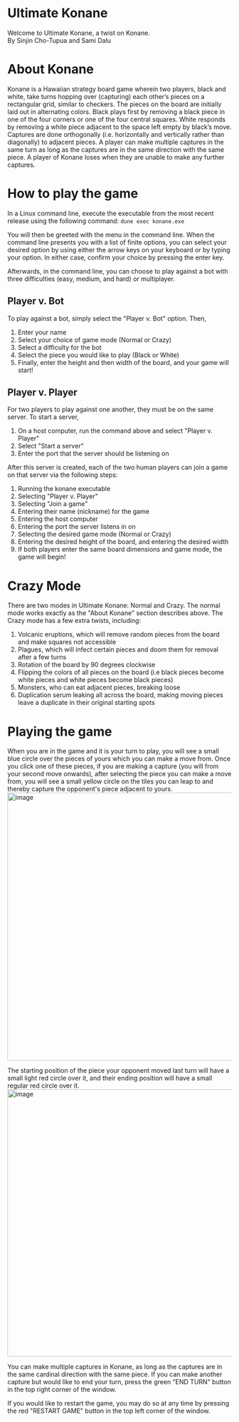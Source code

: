 # Ultimate Konane
Welcome to Ultimate Konane, a twist on Konane.\
By Sinjin Cho-Tupua and Sami Dalu

# About Konane
Konane is a Hawaiian strategy board game wherein two players, black and white, take turns hopping over (capturing) each other’s pieces on a rectangular grid, similar to checkers. The pieces on the board are initially laid out in alternating colors. Black plays first by removing a black piece in one of the four corners or one of the four central squares. White responds by removing a white piece adjacent to the space left empty by black’s move. Captures are done orthogonally (i.e. horizontally and vertically rather than diagonally) to adjacent pieces. A player can make multiple captures in the same turn as long as the captures are in the same direction with the same piece. A player of Konane loses when they are unable to make any further captures. 

# How to play the game
In a Linux command line, execute the executable from the most recent release using the following command:
``dune exec konane.exe``

You will then be greeted with the menu in the command line. When the command line presents you with a list of finite options, you can select your desired option by using either the arrow keys on your keyboard or by typing your option. In either case, confirm your choice by pressing the enter key. 

Afterwards, in the command line, you can choose to play against a bot with three difficulties (easy, medium, and hard) or multiplayer.


## Player v. Bot 
To play against a bot, simply select the "Player v. Bot" option. Then, 
1) Enter your name
2) Select your choice of game mode (Normal or Crazy)
3) Select a difficulty for the bot
4) Select the piece you would like to play (Black or White)
5) Finally, enter the height and then width of the board, and your game will start! 

## Player v. Player
For two players to play against one another, they must be on the same server. To start a server, 
1) On a host computer, run the command above and select "Player v. Player"
2) Select "Start a server"
3) Enter the port that the server should be listening on

After this server is created, each of the two human players can join a game on that server via the following steps:
1) Running the konane executable
2) Selecting "Player v. Player"
3) Selecting "Join a game"
4) Entering their name (nickname) for the game
5) Entering the host computer
6) Entering the port the server listens in on
7) Selecting the desired game mode (Normal or Crazy)
8) Entering the desired height of the board, and entering the desired width
9) If both players enter the same board dimensions and game mode, the game will begin!

# Crazy Mode
There are two modes in Ultimate Konane: Normal and Crazy. The normal mode works exactly as the "About Konane" section describes above. The Crazy mode has a few extra twists, including:
1) Volcanic eruptions, which will remove random pieces from the board and make squares not accessible
2) Plagues, which will infect certain pieces and doom them for removal after a few turns
3) Rotation of the board by 90 degrees clockwise
4) Flipping the colors of all pieces on the board (i.e black pieces become white pieces and white pieces become black pieces)
5) Monsters, who can eat adjacent pieces, breaking loose
6) Duplication serum leaking all across the board, making moving pieces leave a duplicate in their original starting spots

# Playing the game
When you are in the game and it is your turn to play, you will see a small blue circle over the pieces of yours which you can make a move from. Once you click one of these pieces, if you are making a capture (you will from your second move onwards), after selecting the piece you can make a move from, you will see a small yellow circle on the tiles you can leap to and thereby capture the opponent's piece adjacent to yours. 
<img width="601" alt="image" src="https://github.com/user-attachments/assets/792cdaa0-cc76-44b3-8d10-16523578d699">

The starting position of the piece your opponent moved last turn will have a small light red circle over it, and their ending position will have a small regular red circle over it. 
<img width="600" alt="image" src="https://github.com/user-attachments/assets/af56c607-c8d2-4be2-a310-f3dcd1922d41">

You can make multiple captures in Konane, as long as the captures are in the same cardinal direction with the same piece. If you can make another capture but would like to end your turn, press the green "END TURN" button in the top right corner of the window.

If you would like to restart the game, you may do so at any time by pressing the red "RESTART GAME" button in the top left corner of the window. 
